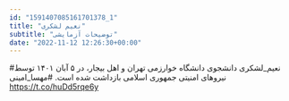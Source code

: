 ```yaml
---
id: "1591407085161701378_1"
title: "نعیم لشکری"
subtitle: "توضیحات آزمایشی"
date: "2022-11-12 12:26:30+00:00"
---
```

#نعیم_لشکری دانشجوی دانشگاه خوارزمی تهران و اهل بیجار، در ۵ آبان ۱۴۰۱ توسط نیروهای امنیتی جمهوری اسلامی بازداشت شده است.
#مهسا_امینی https://t.co/huDd5rqe6y
